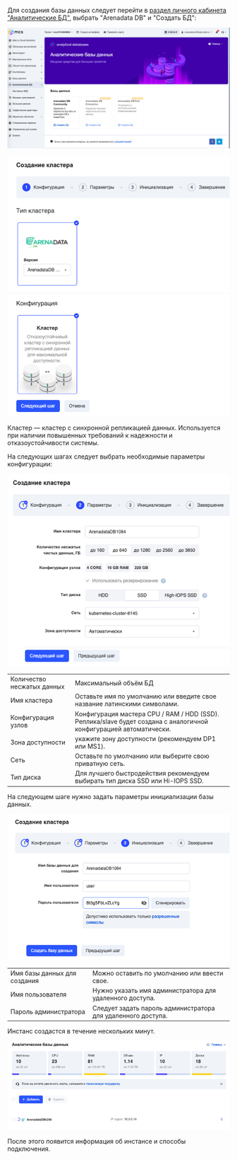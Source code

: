 Для создания базы данных следует перейти в [раздел личного кабинета "Аналитические БД"](https://mcs.mail.ru/app/services/analytic-databases/), выбрать "Arenadata DB" и "Создать БД":

![](./assets/1599676662889-1599676662889.png)

![](./assets/1599676647087-1599676647087.png)

Кластер — кластер с синхронной репликацией данных. Используется при наличии повышенных требований к надежности и отказоустойчивости системы.

На следующих шагах следует выбрать необходимые параметры конфигурации:

![](./assets/1599676750064-1599676750064.png)

<table><tbody><tr><td>Количество несжатых данных</td><td>Максимальный объём БД</td></tr><tr><td>Имя кластера</td><td>Оставьте имя по умолчанию или введите свое название латинскими символами.</td></tr><tr><td>Конфигурация узлов</td><td>Конфигурация мастера CPU / RAM / HDD (SSD). Реплика/slave будет создана с аналогичной конфигурацией автоматически.</td></tr><tr><td>Зона доступности</td><td>укажите зону доступности (рекомендуем DP1 или MS1).</td></tr><tr><td>Сеть</td><td>Оставьте по умолчанию или выберите свою приватную сеть.</td></tr><tr><td>Тип диска</td><td>Для лучшего быстродействия рекомендуем выбирать тип диска SSD или Hi-IOPS SSD.</td></tr></tbody></table>

На следующем шаге нужно задать параметры инициализации базы данных.

![](./assets/1599676787109-1599676787109.png)

<table><tbody><tr><td>Имя базы данных для создания</td><td>Можно оставить по умолчанию или ввести свое.</td></tr><tr><td>Имя пользователя</td><td>Нужно указать имя администратора для удаленного доступа.</td></tr><tr><td>Пароль администратора</td><td>Следует задать пароль администратора для удаленного доступа.</td></tr></tbody></table>

Инстанс создастся в течение нескольких минут.

![](./assets/1599676805437-1599676805437.png)

После этого появится информация об инстансе и способы подключения.
